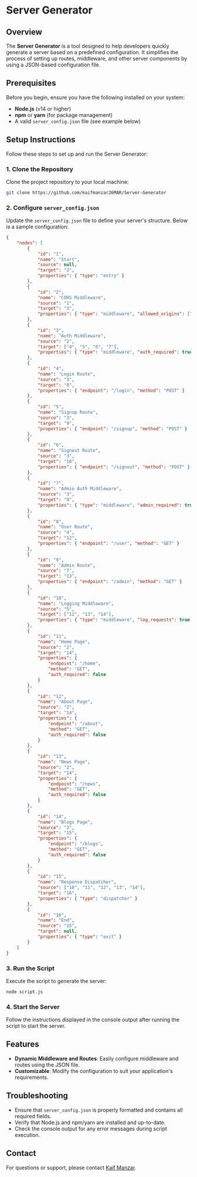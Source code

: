 # Server Generator

## Overview

The **Server Generator** is a tool designed to help developers quickly generate a server based on a predefined configuration. It simplifies the process of setting up routes, middleware, and other server components by using a JSON-based configuration file.

## Prerequisites

Before you begin, ensure you have the following installed on your system:

- **Node.js** (v14 or higher)
- **npm** or **yarn** (for package management)
- A valid `server_config.json` file (see example below)

## Setup Instructions

Follow these steps to set up and run the Server Generator:

### 1. Clone the Repository

Clone the project repository to your local machine:

```bash
git clone https://github.com/kaifmanzar26MAR/Server-Generator
```

### 2. Configure `server_config.json`

Update the `server_config.json` file to define your server's structure. Below is a sample configuration:

```json
{
    "nodes": [
        {
            "id": "1",
            "name": "Start",
            "source": null,
            "target": "2",
            "properties": { "type": "entry" }
        },
        {
            "id": "2",
            "name": "CORS Middleware",
            "source": "1",
            "target": "3",
            "properties": { "type": "middleware", "allowed_origins": ["*"] }
        },
        {
            "id": "3",
            "name": "Auth Middleware",
            "source": "2",
            "target": ["4", "5", "6", "7"],
            "properties": { "type": "middleware", "auth_required": true }
        },
        {
            "id": "4",
            "name": "Login Route",
            "source": "3",
            "target": "8",
            "properties": { "endpoint": "/login", "method": "POST" }
        },
        {
            "id": "5",
            "name": "Signup Route",
            "source": "3",
            "target": "9",
            "properties": { "endpoint": "/signup", "method": "POST" }
        },
        {
            "id": "6",
            "name": "Signout Route",
            "source": "3",
            "target": "10",
            "properties": { "endpoint": "/signout", "method": "POST" }
        },
        {
            "id": "7",
            "name": "Admin Auth Middleware",
            "source": "3",
            "target": "9",
            "properties": { "type": "middleware", "admin_required": true }
        },
        {
            "id": "8",
            "name": "User Route",
            "source": "4",
            "target": "12",
            "properties": { "endpoint": "/user", "method": "GET" }
        },
        {
            "id": "9",
            "name": "Admin Route",
            "source": "7",
            "target": "13",
            "properties": { "endpoint": "/admin", "method": "GET" }
        },
        {
            "id": "10",
            "name": "Logging Middleware",
            "source": "5",
            "target": ["12", "13", "14"],
            "properties": { "type": "middleware", "log_requests": true }
        },
        {
            "id": "11",
            "name": "Home Page",
            "source": "2",
            "target": "14",
            "properties": {
                "endpoint": "/home",
                "method": "GET",
                "auth_required": false
            }
        },
        {
            "id": "12",
            "name": "About Page",
            "source": "2",
            "target": "14",
            "properties": {
                "endpoint": "/about",
                "method": "GET",
                "auth_required": false
            }
        },
        {
            "id": "13",
            "name": "News Page",
            "source": "2",
            "target": "14",
            "properties": {
                "endpoint": "/news",
                "method": "GET",
                "auth_required": false
            }
        },
        {
            "id": "14",
            "name": "Blogs Page",
            "source": "2",
            "target": "15",
            "properties": {
                "endpoint": "/blogs",
                "method": "GET",
                "auth_required": false
            }
        },
        {
            "id": "15",
            "name": "Response Dispatcher",
            "source": ["10", "11", "12", "13", "14"],
            "target": "16",
            "properties": { "type": "dispatcher" }
        },
        {
            "id": "16",
            "name": "End",
            "source": "15",
            "target": null,
            "properties": { "type": "exit" }
        }
    ]
}
```

### 3. Run the Script

Execute the script to generate the server:

```bash
node script.js
```

### 4. Start the Server

Follow the instructions displayed in the console output after running the script to start the server.

## Features

- **Dynamic Middleware and Routes**: Easily configure middleware and routes using the JSON file.
- **Customizable**: Modify the configuration to suit your application's requirements.

## Troubleshooting

- Ensure that `server_config.json` is properly formatted and contains all required fields.
- Verify that Node.js and npm/yarn are installed and up-to-date.
- Check the console output for any error messages during script execution.


## Contact

For questions or support, please contact [Kaif Manzar](mailto:kaifmanzar321@gamil.com).
